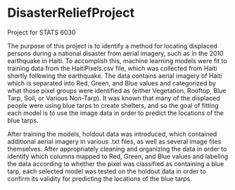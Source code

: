 # DisasterReliefProject
Project for STATS 6030

The purpose of this project is to identify a method for locating displaced persons during a national disaster from aerial imagery, such as in the 2010 earthquake in Haiti. To accomplish this, machine learning models were fit to training data from the HaitiPixels.csv file, which was collected from Haiti shortly following the earthquake. The data contains aerial imagery of Haiti which is separated into Red, Green, and Blue values and categorized by what those pixel groups were identified as (either Vegetation, Rooftop, Blue Tarp, Soil, or Various Non-Tarp). It was known that many of the displaced people were using blue tarps to create shelters, and so the goal of fitting each model is to use the image data in order to predict the locations of the blue tarps.

After training the models, holdout data was introduced, which contained additional aerial imagery in various .txt files, as well as several image files themselves. After appropriately cleaning and organizing the data in order to identify which columns mapped to Red, Green, and Blue values and labeling the data according to whether the pixel was classified as containing a blue tarp, each selected model was tested on the holdout data in order to confirm its validity for predicting the locations of the blue tarps.
